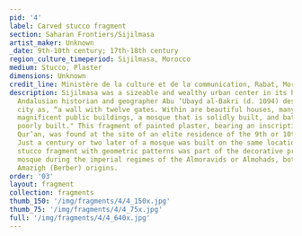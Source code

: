 ```yaml
---
pid: '4'
label: Carved stucco fragment
section: Saharan Frontiers/Sijilmasa
artist_maker: Unknown
_date: 9th-10th century; 17th-18th century
region_culture_timeperiod: Sijilmasa, Morocco
medium: Stucco, Plaster
dimensions: Unknown
credit_line: Ministère de la culture et de la communication, Rabat, Morocco
description: Sijilmasa was a sizeable and wealthy urban center in its heyday. The
  Andalusian historian and geographer Abu ‘Ubayd al-Bakri (d. 1094) described the
  city as, “a wall with twelve gates. Within are beautiful houses, many having gardens,
  magnificent public buildings, a mosque that is solidly built, and baths that are
  poorly built." This fragment of painted plaster, bearing an inscription from the
  Qur’an, was found at the site of an elite residence of the 9th or 10th century.
  Just a century or two later of a mosque was built on the same location. The carved
  stucco fragment with geometric patterns was part of the decorative program of the
  mosque during the imperial regimes of the Almoravids or Almohads, both with local
  Amazigh (Berber) origins.
order: '03'
layout: fragment
collection: fragments
thumb_150: '/img/fragments/4/4_150x.jpg'
thumb_75: '/img/fragments/4/4_75x.jpg'
full: '/img/fragments/4/4_640x.jpg'
---
```

